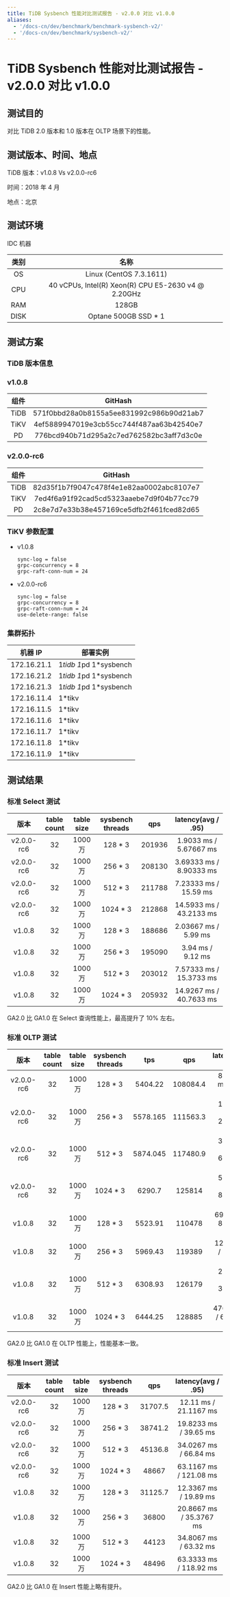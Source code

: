 ```yaml
---
title: TiDB Sysbench 性能对比测试报告 - v2.0.0 对比 v1.0.0
aliases:
  - '/docs-cn/dev/benchmark/benchmark-sysbench-v2/'
  - '/docs-cn/dev/benchmark/sysbench-v2/'
---
```


# TiDB Sysbench 性能对比测试报告 - v2.0.0 对比 v1.0.0

## 测试目的

对比 TiDB 2.0 版本和 1.0 版本在 OLTP 场景下的性能。

## 测试版本、时间、地点

TiDB 版本：v1.0.8 Vs v2.0.0-rc6

时间：2018 年 4 月

地点：北京

## 测试环境

IDC 机器

|  类别  |                         名称                          |
|:----:|:---------------------------------------------------:|
|  OS  |               Linux (CentOS 7.3.1611)               |
| CPU  | 40 vCPUs, Intel(R) Xeon(R) CPU E5-2630 v4 @ 2.20GHz |
| RAM  |                        128GB                        |
| DISK |                Optane 500GB SSD * 1                 |

## 测试方案

### TiDB 版本信息

### v1.0.8

|  组件  |                 GitHash                  |
|:----:|:----------------------------------------:|
| TiDB | 571f0bbd28a0b8155a5ee831992c986b90d21ab7 |
| TiKV | 4ef5889947019e3cb55cc744f487aa63b42540e7 |
|  PD  | 776bcd940b71d295a2c7ed762582bc3aff7d3c0e |

### v2.0.0-rc6

|  组件  |                 GitHash                  |
|:----:|:----------------------------------------:|
| TiDB | 82d35f1b7f9047c478f4e1e82aa0002abc8107e7 |
| TiKV | 7ed4f6a91f92cad5cd5323aaebe7d9f04b77cc79 |
|  PD  | 2c8e7d7e33b38e457169ce5dfb2f461fced82d65 |

### TiKV 参数配置

* v1.0.8

    ```
    sync-log = false
    grpc-concurrency = 8
    grpc-raft-conn-num = 24
    ```

* v2.0.0-rc6

    ```
    sync-log = false
    grpc-concurrency = 8
    grpc-raft-conn-num = 24
    use-delete-range: false
    ```

### 集群拓扑

| 机器 IP       | 部署实例                   |
| ----------- | ---------------------- |
| 172.16.21.1 | 1*tidb 1*pd 1*sysbench |
| 172.16.21.2 | 1*tidb 1*pd 1*sysbench |
| 172.16.21.3 | 1*tidb 1*pd 1*sysbench |
| 172.16.11.4 | 1*tikv                 |
| 172.16.11.5 | 1*tikv                 |
| 172.16.11.6 | 1*tikv                 |
| 172.16.11.7 | 1*tikv                 |
| 172.16.11.8 | 1*tikv                 |
| 172.16.11.9 | 1*tikv                 |

## 测试结果

### 标准 Select 测试

|     版本     | table count | table size | sysbench threads |  qps   |   latency(avg / .95)    |
|:----------:|:-----------:|:----------:|:----------------:|:------:|:-----------------------:|
| v2.0.0-rc6 |     32      |   1000 万   |     128 * 3      | 201936 | 1.9033 ms / 5.67667 ms  |
| v2.0.0-rc6 |     32      |   1000 万   |     256 * 3      | 208130 | 3.69333 ms / 8.90333 ms |
| v2.0.0-rc6 |     32      |   1000 万   |     512 * 3      | 211788 |  7.23333 ms / 15.59 ms  |
| v2.0.0-rc6 |     32      |   1000 万   |     1024 * 3     | 212868 | 14.5933 ms / 43.2133 ms |
|   v1.0.8   |     32      |   1000 万   |     128 * 3      | 188686 |  2.03667 ms /  5.99 ms  |
|   v1.0.8   |     32      |   1000 万   |     256 * 3      | 195090 |    3.94 ms / 9.12 ms    |
|   v1.0.8   |     32      |   1000 万   |     512 * 3      | 203012 | 7.57333 ms / 15.3733 ms |
|   v1.0.8   |     32      |   1000 万   |     1024 * 3     | 205932 | 14.9267 ms / 40.7633 ms |

GA2.0 比 GA1.0 在 Select 查询性能上，最高提升了 10% 左右。

### 标准 OLTP 测试

|     版本     | table count | table size | sysbench threads |   tps    |   qps    |   latency(avg / .95)    |
|:----------:|:-----------:|:----------:|:----------------:|:--------:|:--------:|:-----------------------:|
| v2.0.0-rc6 |     32      |   1000 万   |     128 * 3      | 5404.22  | 108084.4 |   87.2033 ms / 110 ms   |
| v2.0.0-rc6 |     32      |   1000 万   |     256 * 3      | 5578.165 | 111563.3 | 167.673 ms / 275.623 ms |
| v2.0.0-rc6 |     32      |   1000 万   |     512 * 3      | 5874.045 | 117480.9 | 315.083 ms / 674.017 ms |
| v2.0.0-rc6 |     32      |   1000 万   |     1024 * 3     |  6290.7  |  125814  | 529.183 ms / 857.007 ms |
|   v1.0.8   |     32      |   1000 万   |     128 * 3      | 5523.91  |  110478  |  69.53 ms / 88.6333 ms  |
|   v1.0.8   |     32      |   1000 万   |     256 * 3      | 5969.43  |  119389  |  128.63 ms / 162.58 ms  |
|   v1.0.8   |     32      |   1000 万   |     512 * 3      | 6308.93  |  126179  | 243.543 ms / 310.913 ms |
|   v1.0.8   |     32      |   1000 万   |     1024 * 3     | 6444.25  |  128885  | 476.787ms / 635.143 ms  |

GA2.0 比 GA1.0 在 OLTP 性能上，性能基本一致。

### 标准 Insert 测试

|     版本     | table count | table size | sysbench threads |   qps   |   latency(avg / .95)    |
|:----------:|:-----------:|:----------:|:----------------:|:-------:|:-----------------------:|
| v2.0.0-rc6 |     32      |   1000 万   |     128 * 3      | 31707.5 |  12.11 ms / 21.1167 ms  |
| v2.0.0-rc6 |     32      |   1000 万   |     256 * 3      | 38741.2 |  19.8233 ms / 39.65 ms  |
| v2.0.0-rc6 |     32      |   1000 万   |     512 * 3      | 45136.8 |  34.0267 ms / 66.84 ms  |
| v2.0.0-rc6 |     32      |   1000 万   |     1024 * 3     |  48667  | 63.1167 ms / 121.08 ms  |
|   v1.0.8   |     32      |   1000 万   |     128 * 3      | 31125.7 |  12.3367 ms / 19.89 ms  |
|   v1.0.8   |     32      |   1000 万   |     256 * 3      |  36800  | 20.8667 ms / 35.3767 ms |
|   v1.0.8   |     32      |   1000 万   |     512 * 3      |  44123  |  34.8067 ms / 63.32 ms  |
|   v1.0.8   |     32      |   1000 万   |     1024 * 3     |  48496  | 63.3333 ms / 118.92 ms  |

GA2.0 比 GA1.0 在 Insert 性能上略有提升。
